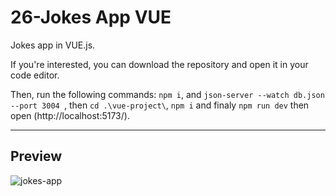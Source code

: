 # 26-Jokes App VUE

Jokes app in VUE.js.

If you're interested, you can download the repository and open it in your code editor.

Then, run the following commands: `npm i`, and `json-server --watch db.json --port 3004 `,
then `cd .\vue-project\`, `npm i` and finaly `npm run dev` then open (http://localhost:5173/).

---

## Preview

![jokes-app](./jokes-app.gif)

